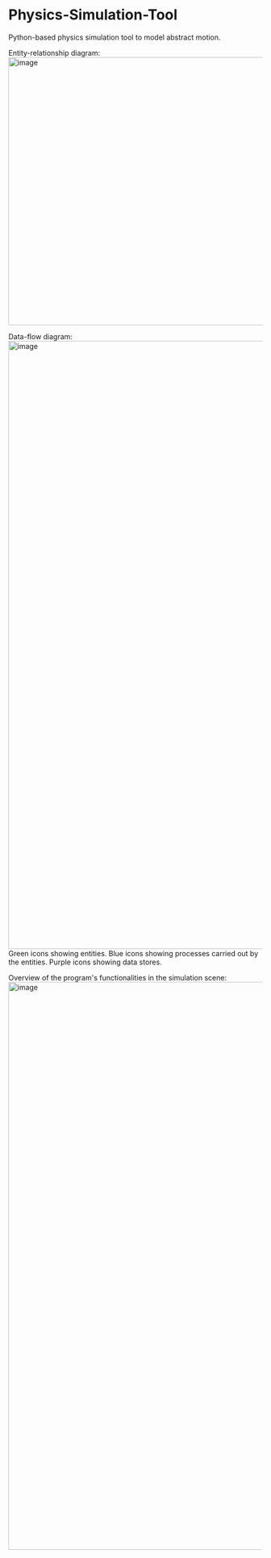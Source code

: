 # Physics-Simulation-Tool
Python-based physics simulation tool to model abstract motion.

Entity-relationship diagram:
<img width="1050" height="531" alt="image" src="https://github.com/user-attachments/assets/914ee0e5-e654-4b07-a871-fb23fd5047d8" />

Data-flow diagram:
<img width="1050" height="1205" alt="image" src="https://github.com/user-attachments/assets/1ba563fb-4509-413c-a23d-f4c4de3a2fb0" />
Green icons showing entities.
Blue icons showing processes carried out by the entities.
Purple icons showing data stores.

Overview of the program's functionalities in the simulation scene:
<img width="1044" height="1125" alt="image" src="https://github.com/user-attachments/assets/2b411738-2261-4551-a7d1-6b0fff66edf0" />
